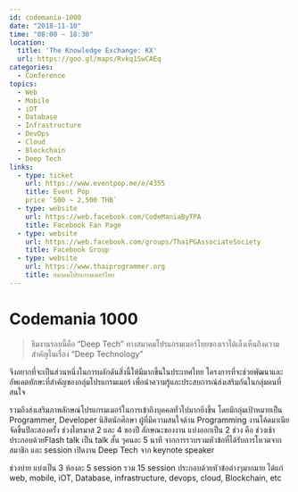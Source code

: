 ```yaml
---
id: codemania-1000
date: "2018-11-10"
time: "08:00 ~ 18:30"
location:
  title: 'The Knowledge Exchange: KX'
  url: https://goo.gl/maps/Rvkq1SwCAEq
categories:
  - Conference
topics:
  - Web
  - Mobile
  - iOT
  - Database
  - Infrastructure
  - DevOps
  - Cloud
  - Blockchain
  - Deep Tech
links:
  - type: ticket
    url: https://www.eventpop.me/e/4355
    title: Event Pop
    price `500 ~ 2,500 THB`
  - type: website
    url: https://web.facebook.com/CodeManiaByTPA
    title: Facebook Fan Page
  - type: website
    url: https://web.facebook.com/groups/ThaiPGAssociateSociety
    title: Facebook Group
  - type: website
    url: https://www.thaiprogrammer.org
    title: สมาคมโปรแกรมเมอร์ไทย
---
```


# Codemania 1000

> ธีมงานรอบนี้คือ “Deep Tech” ทางสมาคมโปรแกรมเมอร์ไทยของเราได้เล็งเห็นถึงความสำคัญในเรื่อง “Deep Technology” 

จึงอยากที่จะเป็นส่วนหนึ่งในการผลักดันสิ่งนี้ให้มีมากขึ้นในประเทศไทย
โครงการที่จะช่วยพัฒนาและอัพเดตทักษะที่สำคัญของกลุ่มโปรแกรมเมอร์ เพื่อนำความรู้และประสบการณ์ส่งเสริมกันในกลุ่มคนที่สนใจ 

รวมถึงส่งเสริมภาพลักษณ์โปรแกรมเมอร์ในการเข้าถึงบุคคลทั่วไปมากยิ่งขึ้น 
โดยมีกลุ่มเป้าหมายเป็น Programmer, Developer นิสิตนักศึกษา ผู้ที่มีความสนใจด้าน Programming
งานโค้ดมาเนีย จัดขึ้นปีละสองครั้ง ช่วงไตรมาส 2 และ 4 ของปี
ลักษณะของงาน แบ่งออกเป็น 2 ช่วง คือ ช่วงเช้า ประกอบด้วยFlash talk เป็น talk สั้น ๆคนละ 5 นาที จากการรวบรวมหัวข้อที่ได้รับการโหวตจากสมาชิก และ session เปิดงาน Deep Tech จาก keynote speaker

ช่วงบ่าย แบ่งเป็น 3 ห้องละ 5 session รวม 15 session ประกอบด้วยหัวข้อต่างๆมากมาย ได้แก่ web, mobile, iOT, Database, infrastructure, devops, cloud, Blockchain, etc
